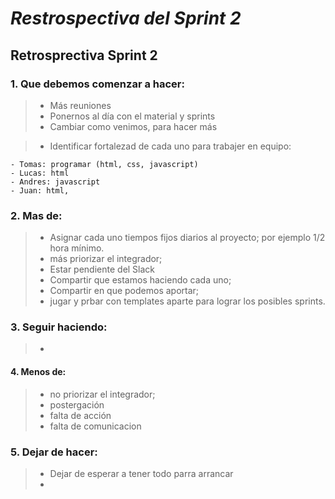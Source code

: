 # *Restrospectiva del Sprint 2*

## Retrosprectiva Sprint 2

### 1. Que debemos comenzar a hacer: 

> - Más reuniones  
> - Ponernos al día con el material y sprints
> - Cambiar como venimos, para hacer más

> - Identificar fortalezad de cada uno para trabajer en equipo:

    - Tomas: programar (html, css, javascript) 
    - Lucas: html
    - Andres: javascript 
    - Juan: html, 

### 2. Mas de: 

> - Asignar cada uno tiempos fijos diarios al proyecto; por ejemplo 1/2 hora mínimo. 
> - más priorizar el integrador; 
> - Estar pendiente del Slack
> - Compartir que estamos haciendo cada uno;
> - Compartir en que podemos aportar; 
> - jugar y prbar con templates aparte para lograr los posibles sprints. 

### 3. Seguir haciendo: 

> -  

#### 4. Menos de: 

> - no priorizar el integrador;
> - postergación
> - falta de acción
> - falta de comunicacion

### 5. Dejar de hacer: 

> - Dejar de esperar a tener todo parra arrancar
> - 

